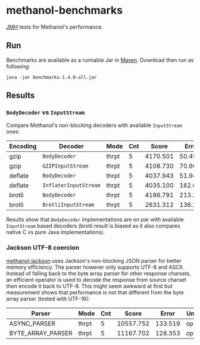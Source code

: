 # methanol-benchmarks

[JMH][jmh] tests for Methanol's performance.

## Run

Benchmarks are available as a runnable Jar in [Maven][benchmarks_maven]. Download then run as
following:

```bsh
java -jar benchmarks-1.4.0-all.jar
```

## Results

### `BodyDecoder` vs `InputStream`

Compare Methanol's non-blocking decoders with available `InputStream` ones:

| Encoding | Decoder               | Mode  | Cnt | Score    | Error   | Units |
|----------|-----------------------|-------|-----|----------|---------|-------|
| gzip     | `BodyDecoder`         | thrpt | 5   | 4170.501 | 50.458  | ops/s |
| gzip     | `GZIPInputStream`     | thrpt | 5   | 4108.730 | 70.605  | ops/s |
| deflate  | `BodyDecoder`         | thrpt | 5   | 4037.943 | 51.947  | ops/s |
| deflate  | `InflaterInputStream` | thrpt | 5   | 4035.100 | 162.641 | ops/s |
| brotli   | `BodyDecoder`         | thrpt | 5   | 4186.791 | 213.283 | ops/s |
| brotli   | `BrotliInputStream`   | thrpt | 5   | 2631.312 | 136.291 | ops/s |

Results show that `BodyDecoder` implementations are on par with available `InputStream` based
decoders (brotli result is biased as it also compares native C vs pure Java implementations).

### Jackson UTF-8 coercion

[methanol-jackson][methanol_jackson] uses Jackson's non-blocking JSON parser for better memory
efficiency. The parser however only supports UTF-8 and ASCII. Instead of falling back to the
byte array parser for other response charsets, an efficient operator is used to decode the response
from source charset then encode it back to UTF-8. This might seem awkward at first but measurement
shows that performance is not that different from the byte array parser (tested with UTF-16):

| Parser            | Mode  | Cnt | Score     | Error   | Units |
|-------------------|-------|-----|-----------|---------|-------|
| ASYNC_PARSER      | thrpt | 5   | 10557.752 | 133.519 | ops/s |
| BYTE_ARRAY_PARSER | thrpt | 5   | 11167.702 | 128.353 | ops/s |

[jmh]: https://openjdk.java.net/projects/code-tools/jmh/
[benchmarks_maven]: https://mvnrepository.com/artifact/com.github.mizosoft.methanol/benchmarks/
[methanol_jackson]: https://github.com/mizosoft/methanol/tree/master/methanol-jackson
